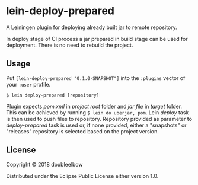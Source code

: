 # lein-deploy-prepared

A Leiningen plugin for deploying already built jar to remote repository.

In deploy stage of CI process a jar prepared in build stage can be used for deployment. There is no need to rebuild the project.

## Usage

Put `[lein-deploy-prepared "0.1.0-SNAPSHOT"]` into the `:plugins` vector of your `:user`
profile.

    $ lein deploy-prepared [repository]

Plugin expects *pom.xml* in *project root* folder and *jar file* in *target* folder. This can be achieved by running `$ lein do uberjar, pom`. Lein *deploy* task is then used to push files to repository. Repository provided as parameter to *deploy-prepared* task is used or, if none provided, either a "snapshots" or "releases" repository is selected based on the project version.

## License

Copyright © 2018 doubleelbow

Distributed under the Eclipse Public License either version 1.0.

